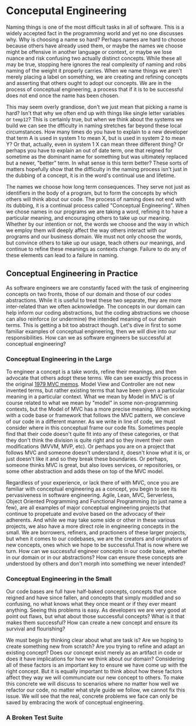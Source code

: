 # Conceputal Engineering

Naming things is one of the most difficult tasks in all of software. This is a widely accepted fact in the programming world and yet no one discusses why. Why is choosing a name so hard? Perhaps names are hard to choose because others have already used them, or maybe the names we choose might be offensive in another language or context, or maybe we lose nuance and risk confusing two actually distinct concepts. While these all may be true, stopping here ignores the real complexity of naming and robs naming of the weight it properly carries. When we name things we aren't merely placing a label on something, we are creating and refining concepts and asserting that others ought to adopt our concepts. We are in the process of conceptual engineering, a process that if it is to be successful does not end once the name has been chosen.

This may seem overly grandiose, don't we just mean that picking a name is hard? Isn't that why we often end up with things like single letter variables or `temp12`? This is certainly true, but when we think about the systems we build we can see the dfficulty in naming stretches far beyond these local circumstances. How many times do you have to explain to a new developer that term A is used in system 1 to mean X, but is used in system 2 to mean Y? Or that, actually, even in system 1 X can mean three different thing? Or perhaps you have to explain an out of date term, one that reigned for sometime as the dominant name for something but was ultimately replaced but a newer, "better" term. In what sense is this term better? These sorts of matters hopefully show that the difficulty in the naming process isn't just in the dubbing of a concept, it is in the word's continual use and lifetime.

The names we choose how long term consequences. They serve not just as identifiers in the body of a program, but to form the concepts by which others will think about our code. The process of naming does not end with its dubbing, it is a continual process called "Conceptual Engineering". When we chose names in our programs we are taking a word, refining it to have a particular meaning, and encouraging others to take up our meaning. Whether by our intention or not, the words we choose and the way in which we employ them will deeply affect the way others interact with our programs and our business domain. We must not only choose the words, but convince others to take up our usage, teach others our meanings, and continue to refine these meanings as contexts change. Failure to do any of these elements can lead to a failure in naming.

## Conceptual Engineering in Practice

As software engineers we are constantly faced with the task of engineering concepts on two fronts, those of our domain and those of our codes abstractions. While it is useful to treat these two separate, they are more inter-related than we often acknowledge. The concepts in our domain can help inform our coding abstractions, but the coding abstractions we choose can also reinforce (or undermine) the intended meaning of our domain terms. This is getting a bit too abstract though. Let's dive in first to some familiar examples of conceptual engineering, then we will dive into our responsibilities. How can we as software engineers be successful at conceptual engineering?

### Conceptual Engineering in the Large

To engineer a concept is a take words, refine their meanings, and then advocate that others adopt these terms. We can see exactly this process in the original [1979 MVC memos](https://folk.uio.no/trygver/2007/MVC_Originals.pdf). Model View and Controller are not new invented terms, but rather existing terms that have been given a particular meaning in a particular context. What we mean by Model in MVC is of course related to what we mean by "model" in some non-programming contexts, but the Model of MVC has a more precise meaning. When working with a code base or framework that follows the MVC pattern, we concieve of our code in a different manner. As we write in line of code, we must consider where in this conceptual frame our code fits. Sometimes people find that their code doesn't quite fit into any of these categories, or that they don't think the division is quite right and so they invent their own modifications (MVVM, MVP, etc). Or perhaps you are on a project that follows MVC and someone doesn't understand it, doesn't know what it is, or just doesn't like it and so they break these boundaries. Or perhaps, someone thinks MVC is great, but also loves services, or repositories, or some other abstraction and adds these on top of the MVC model.

Regardless of your experience, or lack there of with MVC, once you are familiar with conceptual engineering as a concept, you begin to see its pervasiveness in software engineering. Agile, Lean, MVC, Serverless, Object Oriented Programming and Functional Programming (to just name a few), are all examples of major conceptual engineering projects that continue to propetuate and evolve based on the advocacy of their adherents. And while we may take some side or other in these various projects, we also have a more direct role in engineering concepts in the small. We are borrowers, refiners, and practioners of these larger projects, but when it comes to our codebases, we are the creators and originators of new concepts, ones which we hope to be successful.That is now where we turn. How can we successful engineer concepts in our code base, whether in our domain or in our abstractions? How can ensure these concepts are understood by others and don't morph into something we never intended?

### Conceptual Engineering in the Small

Our code bases are full have half-baked concepts, concepts that once reigned and have since fallen, and concepts that simply muddled and so confusing, no what knows what they once meant or if they ever meant anything. Seeing this problems is easy. As developers we are very good at point out flaws, but what about those successful concepts? What is it that makes them successful? How can create a new concept and ensure its survival and flourishing?

We must begin by thinking clear about what are task is? Are we hoping to create something new from scratch? Are you trying to refine and adapt an existing concept? Does our concept exist merely as an artifact in code or does it have implications for how we think about our domain? Considering all of these factors is an important key to ensure we have come up with the right concept. But it is equally important to think about how these factors affect they way we will communciate our new concept to others. To make this concrete we will discuss to scenarios where no matter how well we refactor our code, no matter what style guide we follow, we cannot fix this issue. We will see that the real, concrete problems we face can only be saved by embracing the work of conceptual engineering.

### A Broken Test Suite


